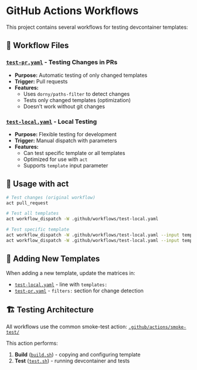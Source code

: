 # GitHub Actions Workflows

This project contains several workflows for testing devcontainer templates:

## 📁 Workflow Files

### [`test-pr.yaml`](test-pr.yaml) - Testing Changes in PRs

- **Purpose:** Automatic testing of only changed templates
- **Trigger:** Pull requests
- **Features:**
  - Uses `dorny/paths-filter` to detect changes
  - Tests only changed templates (optimization)
  - Doesn't work without git changes

### [`test-local.yaml`](test-local.yaml) - Local Testing

- **Purpose:** Flexible testing for development
- **Trigger:** Manual dispatch with parameters
- **Features:**
  - Can test specific template or all templates
  - Optimized for use with `act`
  - Supports `template` input parameter

## 🚀 Usage with act

```bash
# Test changes (original workflow)
act pull_request

# Test all templates
act workflow_dispatch -W .github/workflows/test-local.yaml

# Test specific template
act workflow_dispatch -W .github/workflows/test-local.yaml --input template=arch-base
act workflow_dispatch -W .github/workflows/test-local.yaml --input template=arch-linuxserver
```

## 🔧 Adding New Templates

When adding a new template, update the matrices in:

- [`test-local.yaml`](test-local.yaml) - line with `templates:`
- [`test-pr.yaml`](test-pr.yaml) - `filters:` section for change detection

## 🏗️ Testing Architecture

All workflows use the common smoke-test action: [`.github/actions/smoke-test/`](../actions/smoke-test/)

This action performs:

1. **Build** ([`build.sh`](../actions/smoke-test/build.sh)) - copying and configuring template
2. **Test** ([`test.sh`](../actions/smoke-test/test.sh)) - running devcontainer and tests

